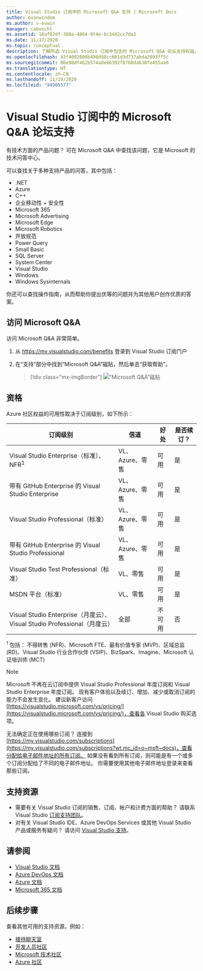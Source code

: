 ```yaml
---
title: Visual Studio 订阅中的 Microsoft Q&A 支持 | Microsoft Docs
author: evanwindom
ms.author: v-evwin
manager: cabuschl
ms.assetid: 16af82df-380a-4864-9f4e-6c3442cc7da2
ms.date: 11/17/2020
ms.topic: conceptual
description: 了解所选 Visual Studio 订阅中包含的 Microsoft Q&A 论坛支持权益。
ms.openlocfilehash: 43f4002800b490d98cc661d3d737abda2893ff5c
ms.sourcegitcommit: 86e98df462b574ade66392f8760da638fe455aa0
ms.translationtype: HT
ms.contentlocale: zh-CN
ms.lasthandoff: 11/19/2020
ms.locfileid: "94905577"
---
```

# <a name="microsoft-qa-forum-support-in-visual-studio-subscriptions"></a>Visual Studio 订阅中的 Microsoft Q&A 论坛支持
有技术方面的产品问题？ 可在 Microsoft Q&A 中查找该问题，它是 Microsoft 的技术问答中心。

可以查找关于多种支持产品的问答，其中包括：
- .NET
- Azure
- C++
- 企业移动性 + 安全性
- Microsoft 365
- Microsoft Advertising
- Microsoft Edge
- Microsoft Robotics
- 开放规范
- Power Query 
- Small Basic
- SQL Server
- System Center
- Visual Studio
- Windows 
- Windows Sysinternals

你还可以查找操作指南，从而帮助你提出优等的问题并为其他用户创作优质的答案。 

## <a name="access-microsoft-qa"></a>访问 Microsoft Q&A
访问 Microsoft Q&A 非常简单。 
1. 从 <https://my.visualstudio.com/benefits> 登录到 Visual Studio 订阅门户
0. 在“支持”部分中找到“Microsoft Q&A”磁贴，然后单击“获取帮助”。

   > [!div class="mx-imgBorder"]
   > ![“Microsoft Q&A”磁贴](_img/vs-microsoft-qa/vs-microsoft-qa-tile.png "单击“获取帮助”，可连接到 Microsoft Q&A 论坛")

## <a name="eligibility"></a>资格
Azure 社区权益的可用性取决于订阅级别，如下所示：

|                                          订阅级别                                           |     信道      |    好处    | 是否续订？ |
|-------------------------------------------------------------------------------------------------------|-------------------|---------------|------------|
|                           Visual Studio Enterprise（标准）、NFR<sup>1</sup>                            | VL、Azure、零售 |   可用    |    是     |
|                           带有 GitHub Enterprise 的 Visual Studio Enterprise                           | VL、Azure、零售 |   可用    |    是     |
|                          Visual Studio Professional（标准）                          | VL、Azure、零售 |   可用    |    是     |
|                          带有 GitHub Enterprise 的 Visual Studio Professional                          | VL、Azure、零售 |   可用    |    是     |
|                              Visual Studio Test Professional（标准）                               |    VL、零售     |   可用    |    是     |
|                                       MSDN 平台（标准）                                       |    VL、零售     |   可用    |    是     |
| Visual Studio Enterprise（月度云）、Visual Studio Professional（月度云）|        全部        | 不可用 |     否     |

<sup>1</sup>  包括：  不得转售 (NFR)、Microsoft FTE、最有价值专家 (MVP)、区域总监 (RD)、Visual Studio 行业合作伙伴 (VSIP)、BizSpark、Imagine、Microsoft 认证培训师 (MCT)

> [!NOTE]
> Microsoft 不再在云订阅中提供 Visual Studio Professional 年度订阅和 Visual Studio Enterprise 年度订阅。 现有客户体验以及续订、增加、减少或取消订阅的能力不会发生变化。 建议新客户访问 [https://visualstudio.microsoft.com/vs/pricing/](https://visualstudio.microsoft.com/vs/pricing/)，查看各 Visual Studio 购买选项。

无法确定正在使用哪些订阅？  连接到 [https://my.visualstudio.com/subscriptions](https://my.visualstudio.com/subscriptions?wt.mc_id=o~msft~docs)，查看分配给电子邮件地址的所有订阅。 如果没有看到所有订阅，则可能是有一个或多个订阅分配给了不同的电子邮件地址。  你需要使用其他电子邮件地址登录来查看那些订阅。

## <a name="support-resources"></a>支持资源
- 需要有关 Visual Studio 订阅的销售、订阅、帐户和计费方面的帮助？  请联系 Visual Studio [订阅支持团队](https://visualstudio.microsoft.com/subscriptions/support/)。
- 对有关 Visual Studio IDE、Azure DevOps Services 或其他 Visual Studio 产品或服务有疑问？  请访问 [Visual Studio 支持](https://visualstudio.microsoft.com/support/)。

## <a name="see-also"></a>请参阅
- [Visual Studio 文档](/visualstudio/)
- [Azure DevOps 文档](/azure/devops/)
- [Azure 文档](/azure/)
- [Microsoft 365 文档](/microsoft-365/)

## <a name="next-steps"></a>后续步骤
查看其他可用的支持资源，例如：
- [接待聊天室](vs-concierge-chat.md)
- [开发人员社区](vs-developer-community.md)
- [Microsoft 技术社区](vs-microsoft-tech-community.md)
- [Azure 社区](vs-azure-community.md)